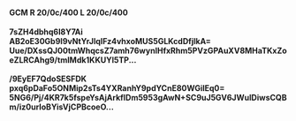 #### GCM R 20/0c/400 L 20/0c/400
**7sZH4dbhq6I8Y7Ai**<br/>**AB2oE30Gb9I9vNtYrJlqIFz4vhxoMUS5GLKcdDfjlkA=**<br/>**Uue/DXssQJ00tmWhqcsZ7amh76wynlHfxRhm5PVzGPAuXV8MHaTKxZoeZLRCAhg9/tmIMdk1KKUYl5TP...**<br/><br/>
**/9EyEF7QdoSESFDK**<br/>**pxq6pDaFo5ONMip2sTs4YXRanhY9pdYCnE80WGilEq0=**<br/>**5NG6/Pj/4KR7k5fspeYsAjArkfIDm5953gAwN+SC9uJ5GV6JWuIDiwsCQBm/iz0urIoBYisVjCPBcoeO...**